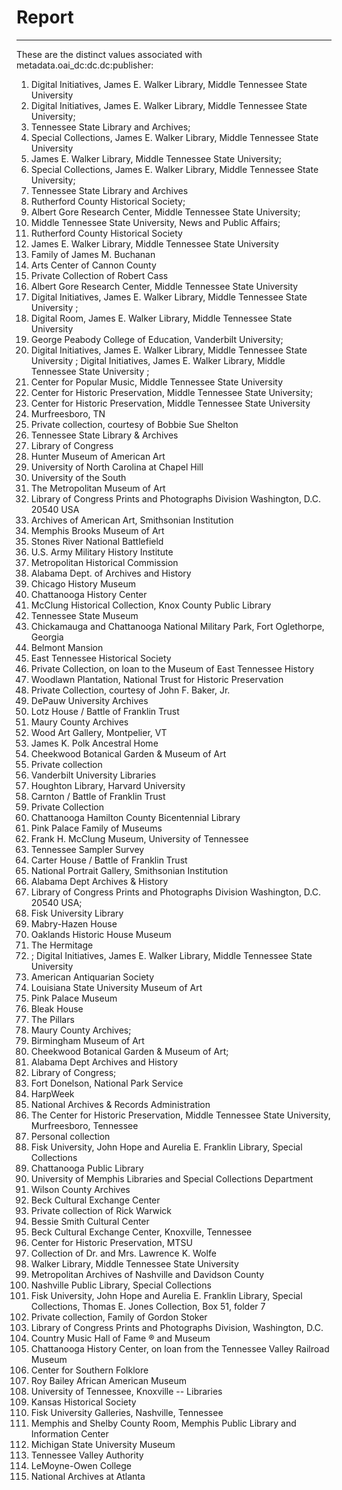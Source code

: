 # Report
---
These are the distinct values associated with metadata.oai_dc:dc.dc:publisher:

1. Digital Initiatives, James E. Walker Library, Middle Tennessee State University
2. Digital Initiatives, James E. Walker Library, Middle Tennessee State University;
3. Tennessee State Library and Archives;
4. Special Collections, James E. Walker Library, Middle Tennessee State University
5. James E. Walker Library, Middle Tennessee State University;
6. Special Collections, James E. Walker Library, Middle Tennessee State University;
7. Tennessee State Library and Archives
8. Rutherford County Historical Society;
9. Albert Gore Research Center, Middle Tennessee State University;
10. Middle Tennessee State University, News and Public Affairs;
11. Rutherford County Historical Society
12. James E. Walker Library, Middle Tennessee State University
13. Family of James M. Buchanan
14. Arts Center of Cannon County
15. Private Collection of Robert Cass
16. Albert Gore Research Center, Middle Tennessee State University
17. Digital Initiatives, James E. Walker Library, Middle Tennessee State University ;
18. Digital Room, James E. Walker Library, Middle Tennessee State University
19. George Peabody College of Education, Vanderbilt University;
20. Digital Initiatives, James E. Walker Library, Middle Tennessee State University ; Digital Initiatives, James E. Walker Library, Middle Tennessee State University ;
21. Center for Popular Music, Middle Tennessee State University
22. Center for Historic Preservation, Middle Tennessee State University;
23. Center for Historic Preservation, Middle Tennessee State University
24. Murfreesboro, TN
25. Private collection, courtesy of Bobbie Sue Shelton
26. Tennessee State Library & Archives
27. Library of Congress
28. Hunter Museum of American Art
29. University of North Carolina at Chapel Hill
30. University of the South
31. The Metropolitan Museum of Art
32. Library of Congress Prints and Photographs Division Washington, D.C. 20540 USA
33. Archives of American Art, Smithsonian Institution
34. Memphis Brooks Museum of Art
35. Stones River National Battlefield
36. U.S. Army Military History Institute
37. Metropolitan Historical Commission
38. Alabama Dept. of Archives and History
39. Chicago History Museum
40. Chattanooga History Center
41. McClung Historical Collection, Knox County Public Library
42. Tennessee State Museum
43. Chickamauga and Chattanooga National Military Park, Fort Oglethorpe, Georgia
44. Belmont Mansion
45. East Tennessee Historical Society
46. Private Collection, on loan to the Museum of East Tennessee History
47. Woodlawn Plantation, National Trust for Historic Preservation
48. Private Collection, courtesy of John F. Baker, Jr.
49. DePauw University Archives
50. Lotz House / Battle of Franklin Trust
51. Maury County Archives
52. Wood Art Gallery, Montpelier, VT
53. James K. Polk Ancestral Home
54. Cheekwood Botanical Garden & Museum of Art
55. Private collection
56. Vanderbilt University Libraries
57. Houghton Library, Harvard University
58. Carnton / Battle of Franklin Trust
59. Private Collection
60. Chattanooga Hamilton County Bicentennial Library
61. Pink Palace Family of Museums
62. Frank H. McClung Museum, University of Tennessee
63. Tennessee Sampler Survey
64. Carter House / Battle of Franklin Trust
65. National Portrait Gallery, Smithsonian Institution
66. Alabama Dept Archives & History
67. Library of Congress Prints and Photographs Division Washington, D.C. 20540 USA;
68. Fisk University Library
69. Mabry-Hazen House
70. Oaklands Historic House Museum
71. The Hermitage
72. ; Digital Initiatives, James E. Walker Library, Middle Tennessee State University
73. American Antiquarian Society
74. Louisiana State University Museum of Art
75. Pink Palace Museum
76. Bleak House
77. The Pillars
78. Maury County Archives;
79. Birmingham Museum of Art
80. Cheekwood Botanical Garden & Museum of Art;
81. Alabama Dept Archives and History
82. Library of Congress;
83. Fort Donelson, National Park Service
84. HarpWeek
85. National Archives & Records Administration
86. The Center for Historic Preservation, Middle Tennessee State University, Murfreesboro, Tennessee
87. Personal collection
88. Fisk University, John Hope and Aurelia E. Franklin Library, Special Collections
89. Chattanooga Public Library
90. University of Memphis Libraries and Special Collections Department
91. Wilson County Archives
92. Beck Cultural Exchange Center
93. Private collection of Rick Warwick
94. Bessie Smith Cultural Center
95. Beck Cultural Exchange Center, Knoxville, Tennessee
96. Center for Historic Preservation, MTSU
97. Collection of Dr. and Mrs. Lawrence K. Wolfe
98. Walker Library, Middle Tennessee State University
99. Metropolitan Archives of Nashville and Davidson County
100. Nashville Public Library, Special Collections
101. Fisk University, John Hope and Aurelia E. Franklin Library, Special Collections, Thomas E. Jones Collection, Box 51, folder 7
102. Private collection, Family of Gordon Stoker
103. Library of Congress Prints and Photographs Division, Washington, D.C.
104. Country Music Hall of Fame ® and Museum
105. Chattanooga History Center, on loan from the Tennessee Valley Railroad Museum
106. Center for Southern Folklore
107. Roy Bailey African American Museum
108. University of Tennessee, Knoxville -- Libraries
109. Kansas Historical Society
110. Fisk University Galleries, Nashville, Tennessee
111. Memphis and Shelby County Room, Memphis Public Library and Information Center
112. Michigan State University Museum
113. Tennessee Valley Authority
114. LeMoyne-Owen College
115. National Archives at Atlanta
